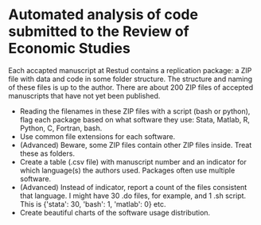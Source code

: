 # Automated analysis of code submitted to the Review of Economic Studies
Each accapted manuscript at Restud contains a replication package: a ZIP file with data and code in some folder structure. The structure and naming of these files is up to the author. There are about 200 ZIP files of accepted manuscripts that have not yet been published.

- Reading the filenames in these ZIP files with a script (bash or python), flag each package based on what software they use: Stata, Matlab, R, Python, C, Fortran, bash. 
- Use common file extensions for each software. 
- (Advanced) Beware, some ZIP files contain other ZIP files inside. Treat these as folders.
- Create a table (.csv file) with manuscript number and an indicator for which language(s) the authors used. Packages often use multiple software.
- (Advanced) Instead of indicator, report a count of the files consistent that language. I might have 30 .do files, for example, and 1 .sh script. This is {'stata': 30, 'bash': 1, 'matlab': 0} etc.
- Create beautiful charts of the software usage distribution. 
